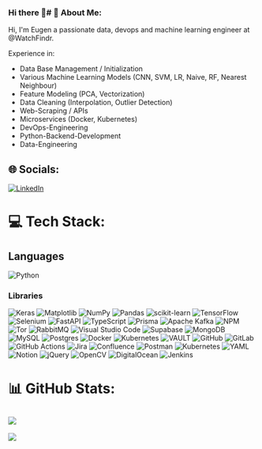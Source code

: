### Hi there 👋# 💫 About Me:
Hi, I'm Eugen a passionate data, devops and machine learning engineer at @WatchFindr.

Experience in:
- Data Base Management / Initialization
- Various Machine Learning Models (CNN, SVM, LR, Naive, RF, Nearest Neighbour)
- Feature Modeling (PCA, Vectorization)
- Data Cleaning (Interpolation, Outlier Detection)
- Web-Scraping / APIs
- Microservices (Docker, Kubernetes)
- DevOps-Engineering
- Python-Backend-Development
- Data-Engineering

## 🌐 Socials:
[![LinkedIn](https://img.shields.io/badge/LinkedIn-%230077B5.svg?logo=linkedin&logoColor=white)](https://www.linkedin.com/in/eugen-schubin-b70a12275/) 

# 💻 Tech Stack:
## Languages
![Python](https://img.shields.io/badge/python-3670A0?style=for-the-badge&logo=python&logoColor=ffdd54) 
### Libraries
 ![Keras](https://img.shields.io/badge/Keras-%23D00000.svg?style=for-the-badge&logo=Keras&logoColor=white) ![Matplotlib](https://img.shields.io/badge/Matplotlib-%23ffffff.svg?style=for-the-badge&logo=Matplotlib&logoColor=black) ![NumPy](https://img.shields.io/badge/numpy-%23013243.svg?style=for-the-badge&logo=numpy&logoColor=white) ![Pandas](https://img.shields.io/badge/pandas-%23150458.svg?style=for-the-badge&logo=pandas&logoColor=white) ![scikit-learn](https://img.shields.io/badge/scikit--learn-%23F7931E.svg?style=for-the-badge&logo=scikit-learn&logoColor=white) ![TensorFlow](https://img.shields.io/badge/TensorFlow-%23FF6F00.svg?style=for-the-badge&logo=TensorFlow&logoColor=white) ![Selenium](https://img.shields.io/badge/-selenium-%43B02A?style=for-the-badge&logo=selenium&logoColor=white) ![FastAPI](https://img.shields.io/badge/FastAPI-005571?style=for-the-badge&logo=fastapi) ![TypeScript](https://img.shields.io/badge/typescript-%23323330.svg?style=for-the-badge&logo=typescript&logoColor=%23007ACC) ![Prisma](https://img.shields.io/badge/Prisma-3982CE?style=for-the-badge&logo=Prisma&logoColor=white) ![Apache Kafka](https://img.shields.io/badge/Apache%20Kafka-000?style=for-the-badge&logo=apachekafka) ![NPM](https://img.shields.io/badge/NPM-%23CB3837.svg?style=for-the-badge&logo=npm&logoColor=white) ![Tor](https://img.shields.io/badge/Tor-7D4698?style=for-the-badge&logo=Tor-Browser&logoColor=white) ![RabbitMQ](https://img.shields.io/badge/Rabbitmq-FF6600?style=for-the-badge&logo=rabbitmq&logoColor=white)
![Visual Studio Code](https://img.shields.io/badge/Visual%20Studio%20Code-0078d7.svg?style=for-the-badge&logo=visual-studio-code&logoColor=white) 
![Supabase](https://img.shields.io/badge/Supabase-3ECF8E?style=for-the-badge&logo=supabase&logoColor=white) ![MongoDB](https://img.shields.io/badge/MongoDB-%234ea94b.svg?style=for-the-badge&logo=mongodb&logoColor=white) ![MySQL](https://img.shields.io/badge/mysql-%2300000f.svg?style=for-the-badge&logo=mysql&logoColor=white) ![Postgres](https://img.shields.io/badge/postgres-%23316192.svg?style=for-the-badge&logo=postgresql&logoColor=white) ![Docker](https://img.shields.io/badge/docker-%230db7ed.svg?style=for-the-badge&logo=docker&logoColor=white) ![Kubernetes](https://img.shields.io/badge/kubernetes-%23326ce5.svg?style=for-the-badge&logo=kubernetes&logoColor=white) ![VAULT](https://img.shields.io/badge/vault-FFEC6E.svg?style=for-the-badge&logo=vault&logoColor=white&color=%23FFEC6E) ![GitHub](https://img.shields.io/badge/github-%23121011.svg?style=for-the-badge&logo=github&logoColor=white) ![GitLab](https://img.shields.io/badge/gitlab-%23181717.svg?style=for-the-badge&logo=gitlab&logoColor=white) ![GitHub Actions](https://img.shields.io/badge/github%20actions-%232671E5.svg?style=for-the-badge&logo=githubactions&logoColor=white) ![Jira](https://img.shields.io/badge/jira-%230A0FFF.svg?style=for-the-badge&logo=jira&logoColor=white) ![Confluence](https://img.shields.io/badge/confluence-%23172BF4.svg?style=for-the-badge&logo=confluence&logoColor=white) ![Postman](https://img.shields.io/badge/Postman-FF6C37?style=for-the-badge&logo=postman&logoColor=white) ![Kubernetes](https://img.shields.io/badge/kubernetes-%23326ce5.svg?style=for-the-badge&logo=kubernetes&logoColor=white) ![YAML](https://img.shields.io/badge/yaml-%23ffffff.svg?style=for-the-badge&logo=yaml&logoColor=151515) ![Notion](https://img.shields.io/badge/Notion-%23000000.svg?style=for-the-badge&logo=notion&logoColor=white) ![jQuery](https://img.shields.io/badge/jquery-%230769AD.svg?style=for-the-badge&logo=jquery&logoColor=white) ![OpenCV](https://img.shields.io/badge/opencv-%23white.svg?style=for-the-badge&logo=opencv&logoColor=white) ![DigitalOcean](https://img.shields.io/badge/DigitalOcean-%230167ff.svg?style=for-the-badge&logo=digitalOcean&logoColor=white) ![Jenkins](https://img.shields.io/badge/jenkins-%232C5263.svg?style=for-the-badge&logo=jenkins&logoColor=white)

# 📊 GitHub Stats:
![](https://github-readme-streak-stats.herokuapp.com/?user=Schubin97&theme=dark&hide_border=false)<br/>
---
[![](https://visitcount.itsvg.in/api?id=Schubin97&icon=0&color=0)](https://visitcount.itsvg.in)

